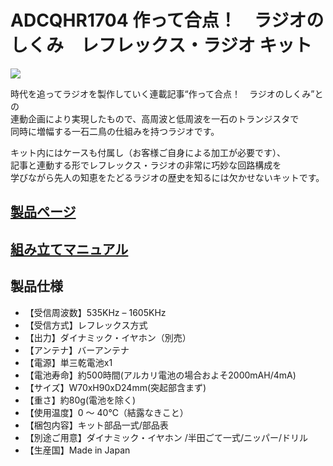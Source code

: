 # ADCQHR1704 作って合点！　ラジオのしくみ　レフレックス・ラジオ キット

![](https://bit-trade-one.co.jp/wp/wp-content/uploads/2017/02/44073283133c82b2e869abd020bfc388.png)  

時代を追ってラジオを製作していく連載記事“作って合点！　ラジオのしくみ”との  
連動企画により実現したもので、高周波と低周波を一石のトランジスタで  
同時に増幅する一石二鳥の仕組みを持つラジオです。

キット内にはケースも付属し（お客様ご自身による加工が必要です）、  
記事と連動する形でレフレックス・ラジオの非常に巧妙な回路構成を  
学びながら先人の知恵をたどるラジオの歴史を知るには欠かせないキットです。  

## [製品ページ](https://bit-trade-one.co.jp/product/assemblydisk/adcqhr1704/)

## [組み立てマニュアル](http://einstlab.web.fc2.com/Kit/ReflexKit.pdf)

## 製品仕様

 - 【受信周波数】535KHz – 1605KHz
 - 【受信方式】レフレックス方式
 - 【出力】ダイナミック・イヤホン（別売）
 - 【アンテナ】バーアンテナ
 - 【電源】単三乾電池x1
 - 【電池寿命】約500時間(アルカリ電池の場合およそ2000mAH/4mA)
 - 【サイズ】W70xH90xD24mm(突起部含まず)
 - 【重さ】約80g(電池を除く)
 - 【使用温度】0 ～ 40℃（結露なきこと）
 - 【梱包内容】キット部品一式/部品表
 - 【別途ご用意】ダイナミック・イヤホン /半田ごて一式/ニッパー/ドリル
 - 【生産国】Made in Japan
